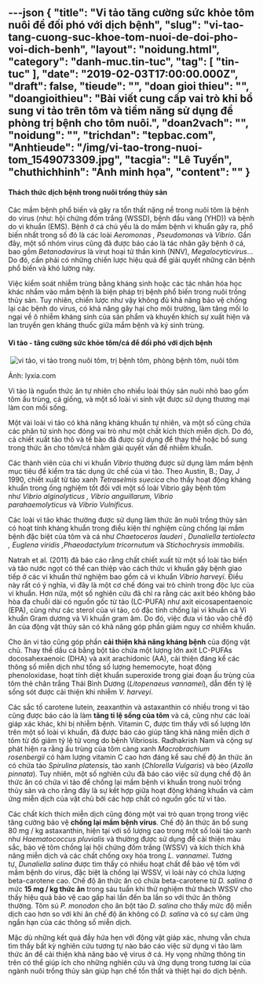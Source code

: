 ---json
{
    "title": "Vi tảo  tăng cường sức khỏe tôm nuôi để đối phó với dịch bệnh",
    "slug": "vi-tao-tang-cuong-suc-khoe-tom-nuoi-de-doi-pho-voi-dich-benh",
    "layout": "noidung.html",
    "category": "danh-muc.tin-tuc",
    "tag": [
        "tin-tuc"
    ],
    "date": "2019-02-03T17:00:00.000Z",
    "draft": false,
    "tieude": "",
    "doan gioi thieu": "",
    "doangioithieu": "Bài viết cung cấp vai trò khi bổ sung vi tảo trên tôm và tiềm năng sử dụng để phòng trị bệnh cho tôm nuôi.",
    "doan2vach": "",
    "noidung": "",
    "trichdan": "tepbac.com",
    "Anhtieude": "/img/vi-tao-trong-nuoi-tom_1549073309.jpg",
    "tacgia": "Lê Tuyến",
    "chuthichhinh": "Ảnh minh họa",
    "__content__": ""
}
---
<h4>Th&aacute;ch thức dịch bệnh trong nu&ocirc;i trồng thủy sản</h4>

<p>C&aacute;c mầm bệnh phổ biến v&agrave; g&acirc;y ra tổn thất nặng nề trong nu&ocirc;i t&ocirc;m l&agrave; bệnh do virus (như: hội chứng đốm trắng (WSSD), bệnh đầu v&agrave;ng (YHD)) v&agrave; bệnh do vi khuẩn (EMS). Bệnh ở c&aacute; chủ yếu l&agrave; do mầm bệnh vi khuẩn g&acirc;y ra, phổ biến nhất trong số đ&oacute; l&agrave; c&aacute;c lo&agrave;i&nbsp;<em>Aeromonas , Pseudomonas&nbsp;</em>v&agrave;<em>&nbsp;Vibrio</em>. Gần đ&acirc;y, một số nh&oacute;m virus cũng đ&atilde; được b&aacute;o c&aacute;o l&agrave; t&aacute;c nh&acirc;n g&acirc;y bệnh ở c&aacute;, bao gồm&nbsp;<em>Betanodavirus</em>&nbsp;l&agrave; virut hoại tử thần kinh (NNV),&nbsp;<em>Megalocyticvirus</em>... Do đ&oacute;, cần phải c&oacute; những chiến lược hiệu quả để giải quyết những căn bệnh phổ biến v&agrave; kh&oacute; lường n&agrave;y.</p>

<p>Việc kiểm so&aacute;t nhiễm tr&ugrave;ng bằng kh&aacute;ng sinh hoặc c&aacute;c t&aacute;c nh&acirc;n h&oacute;a học kh&aacute;c nhắm v&agrave;o mầm bệnh l&agrave; biện ph&aacute;p trị bệnh phổ biến trong nu&ocirc;i trồng thủy sản. Tuy nhi&ecirc;n, chiến lược như vậy kh&ocirc;ng đủ khả năng bảo vệ chống lại c&aacute;c bệnh do virus, c&oacute; khả năng g&acirc;y hại cho m&ocirc;i trường, l&agrave;m tăng mối lo ngại về &ocirc; nhiễm kh&aacute;ng sinh của sản phẩm v&agrave; khuyến kh&iacute;ch sự xuất hiện v&agrave; lan truyền gen kh&aacute;ng thuốc giữa mầm bệnh v&agrave; k&yacute; sinh tr&ugrave;ng.&nbsp;</p>

<h4>Vi tảo - tăng cường sức khỏe t&ocirc;m/c&aacute; để đối ph&oacute; với dịch bệnh</h4>

<p>&nbsp;<img alt="vi tảo, vi tảo trong nuôi tôm, trị bệnh tôm, phòng bệnh tôm, nuôi tôm" src="https://tepbac.com/upload/images/2019/02/vi-tao-tri-benh-tom_1549073241.jpg" title="vi tảo, vi tảo trong nuôi tôm, trị bệnh tôm, phòng bệnh tôm, nuôi tôm" /></p>

<p>Ảnh: lyxia.com</p>

<p>Vi tảo l&agrave; nguồn thức ăn tự nhi&ecirc;n cho nhiều lo&agrave;i thủy sản nu&ocirc;i nhỏ bao gồm t&ocirc;m ấu tr&ugrave;ng, c&aacute; giống, v&agrave; một số lo&agrave;i vi sinh vật được sử dụng thương mại l&agrave;m con mồi sống.&nbsp;</p>

<p>Một v&agrave;i lo&agrave;i vi tảo c&oacute; khả năng kh&aacute;ng khuẩn tự nhi&ecirc;n, v&agrave; một số cũng chứa c&aacute;c ph&acirc;n tử sinh học đ&oacute;ng vai tr&ograve; như một chất k&iacute;ch th&iacute;ch miễn dịch. Do đ&oacute;, cả chiết xuất tảo th&ocirc; v&agrave; tế b&agrave;o đ&atilde; được sử dụng để thay thế hoặc bổ sung trong thức ăn cho t&ocirc;m/c&aacute; nhằm giải quyết vấn đề nhiễm khuẩn.&nbsp;</p>

<p>C&aacute;c th&agrave;nh vi&ecirc;n của chi vi khuẩn&nbsp;<em>Vibrio</em>&nbsp;thường được sử dụng l&agrave;m mầm bệnh mục ti&ecirc;u để kiểm tra t&aacute;c dụng ức chế của vi tảo. Theo Austin, B.; Day, J 1990, chiết xuất từ tảo xanh&nbsp;<em>Tetraselmis suecica</em>&nbsp;cho thấy hoạt động kh&aacute;ng khuẩn trong ống nghiệm tốt đối với một số lo&agrave;i Vibrio g&acirc;y bệnh t&ocirc;m như&nbsp;<em>Vibrio alginolyticus , Vibrio anguillarum, Vibrio parahaemolyticus&nbsp;</em>v&agrave;<em>&nbsp;Vibrio Vulnificus.</em></p>

<p>C&aacute;c lo&agrave;i vi tảo kh&aacute;c thường được sử dụng l&agrave;m thức ăn nu&ocirc;i trồng thủy sản c&oacute; hoạt t&iacute;nh kh&aacute;ng khuẩn trong điều kiện th&iacute; nghiệm cũng chống lại mầm bệnh đặc biệt của t&ocirc;m v&agrave; c&aacute; như&nbsp;<em>Chaetoceros lauderi , Dunaliella tertiolecta , Euglena viridis ,Phaeodactylum tricornutum&nbsp;</em>v&agrave;<em>&nbsp;Stichochrysis immobilis.</em></p>

<p>Natrah et al. (2011) đ&atilde; b&aacute;o c&aacute;o rằng chất chiết xuất từ một số lo&agrave;i tảo biển v&agrave; tảo nước ngọt c&oacute; thể can thiệp v&agrave;o c&aacute;ch thức vi khuẩn g&acirc;y bệnh giao tiếp ở c&aacute;c vi khuẩn thử nghiệm bao gồm cả vi khuẩn&nbsp;<em>Vibrio harveyi</em>. Điều n&agrave;y rất c&oacute; &yacute; nghĩa, v&igrave; đ&acirc;y l&agrave; một cơ chế đ&oacute;ng vai tr&ograve; ch&iacute;nh trong độc lực của vi khuẩn. Hơn nữa, một số nghi&ecirc;n cứu đ&atilde; chỉ ra rằng c&aacute;c axit b&eacute;o kh&ocirc;ng b&atilde;o h&ograve;a đa chuỗi d&agrave;i c&oacute; nguồn gốc từ tảo (LC-PUFA) như axit eicosapentaenoic (EPA), cũng như c&aacute;c sterol của vi tảo, c&oacute; đặc t&iacute;nh chống lại vi khuẩn cả Vi khuẩn Gram dương v&agrave; Vi khuẩn gram &acirc;m. Do đ&oacute;, việc đưa vi tảo v&agrave;o chế độ ăn của động vật thủy sản c&oacute; khả năng g&oacute;p phần giảm nguy cơ nhiễm khuẩn.</p>

<p>Cho ăn vi tảo cũng g&oacute;p phần&nbsp;<strong>cải thiện khả năng kh&aacute;ng bệnh</strong>&nbsp;của động vật chủ. Thay thế dầu c&aacute; bằng bột tảo chứa một lượng lớn axit LC-PUFAs docosahexaenoic (DHA) v&agrave; axit arachidonic (AA), cải thiện đ&aacute;ng kể c&aacute;c th&ocirc;ng số miễn dịch như tổng số lượng hememocyte, hoạt động phenoloxidase, hoạt t&iacute;nh diệt khuẩn superoxide trong giai đoạn ấu tr&ugrave;ng của t&ocirc;m thẻ ch&acirc;n trắng Th&aacute;i B&igrave;nh Dương (<em>Litopenaeus vannamei</em>), dẫn đến tỷ lệ sống s&oacute;t được cải thiện khi nhiễm&nbsp;<em>V. harveyi</em>.</p>

<p>C&aacute;c sắc tố carotene lutein, zeaxanthin v&agrave; astaxanthin c&oacute; nhiều trong vi tảo cũng được b&aacute;o c&aacute;o l&agrave; l&agrave;m&nbsp;<strong>tăng tỉ lệ sống của t&ocirc;m</strong>&nbsp;v&agrave; c&aacute;, cũng như c&aacute;c lo&agrave;i gi&aacute;p x&aacute;c kh&aacute;c, khi bị nhiễm bệnh. Vitamin C, được t&igrave;m thấy với số lượng lớn tr&ecirc;n một số lo&agrave;i vi khuẩn, đ&atilde; được b&aacute;o c&aacute;o gi&uacute;p tăng khả năng miễn dịch ở t&ocirc;m từ đ&oacute; giảm tỷ lệ tử vong do bệnh Vibriosis. Radhakrish Nam v&agrave; cộng sự ph&aacute;t hiện ra rằng ấu tr&ugrave;ng của t&ocirc;m c&agrave;ng xanh&nbsp;<em>Macrobrachium rosenbergii</em>&nbsp;c&oacute; h&agrave;m lượng vitamin C cao hơn đ&aacute;ng kể sau chế độ ăn thức ăn c&oacute; chứa tảo&nbsp;<em>Spirulina platensis</em>, tảo xanh (<em>Chlorella Vulgaris</em>) v&agrave; b&egrave;o (<em>Azolla pinnata</em>). Tuy nhi&ecirc;n, một số nghi&ecirc;n cứu đ&atilde; b&aacute;o c&aacute;o việc sử dụng chế độ ăn thức ăn c&oacute; chứa vi tảo để chống lại mầm bệnh vi khuẩn trong nu&ocirc;i trồng thủy sản v&agrave; cho rằng đ&acirc;y l&agrave; sự kết hợp giữa hoạt động kh&aacute;ng khuẩn v&agrave; cảm ứng miễn dịch của vật chủ bởi c&aacute;c hợp chất c&oacute; nguồn gốc từ vi tảo.</p>

<p>C&aacute;c chất k&iacute;ch th&iacute;ch miễn dịch cũng đ&oacute;ng một vai tr&ograve; quan trọng trong việc tăng cường bảo vệ&nbsp;<strong>chống lại mầm bệnh virus</strong>. Chế độ ăn thức ăn bổ sung 80 mg / kg astaxanthin, hiện tại với số lượng cao trong một số lo&agrave;i tảo xanh như&nbsp;<em>Haematococcus pluvialis</em>&nbsp;v&agrave; thường được sử dụng để cải thiện m&agrave;u sắc, bảo vệ t&ocirc;m chống lại hội chứng đốm trắng (WSSV) v&agrave; k&iacute;ch th&iacute;ch khả năng miễn dịch v&agrave; c&aacute;c chất chống oxy h&oacute;a trong&nbsp;<em>L. vannamei</em>. Tương tự,&nbsp;<em>Dunaliella salina</em>&nbsp;được t&igrave;m thấy c&oacute; nhiều hoạt chất để bảo vệ t&ocirc;m với mầm bệnh do virus, đặc biệt l&agrave; chống lại WSSV, v&igrave; lo&agrave;i n&agrave;y c&oacute; chứa lượng beta-carotene cao. Chế độ ăn thức ăn c&oacute; chứa beta-carotene từ&nbsp;<em>D. salina</em>&nbsp;ở mức&nbsp;<strong>15 mg / kg thức ăn</strong>&nbsp;trong s&aacute;u tuần khi thử nghiệm thử th&aacute;ch WSSV cho thấy hiệu quả bảo vệ cao gấp hai lần đến ba lần so với thức ăn th&ocirc;ng thường. T&ocirc;m s&uacute;&nbsp;<em>P. monodon</em>&nbsp;cho ăn bột tảo<em>&nbsp;D. salina</em>&nbsp;cho thấy mức độ miễn dịch cao hơn so với khi ăn chế độ ăn kh&ocirc;ng c&oacute;&nbsp;<em>D. salina</em>&nbsp;v&agrave; c&oacute; sự cảm ứng ngắn hạn của c&aacute;c th&ocirc;ng số miễn dịch.&nbsp;</p>

<p>Mặc d&ugrave; những kết quả đầy hứa hẹn với động vật gi&aacute;p x&aacute;c, nhưng vẫn chưa t&igrave;m thấy bất kỳ nghi&ecirc;n cứu tương tự n&agrave;o b&aacute;o c&aacute;o việc sử dụng vi tảo l&agrave;m thức ăn để cải thiện khả năng bảo vệ virus ở c&aacute;. Hy vọng những th&ocirc;ng tin tr&ecirc;n c&oacute; thể gi&uacute;p &iacute;ch cho những nghi&ecirc;n cứu v&agrave; ứng dụng trong tương lai của ng&agrave;nh nu&ocirc;i trồng thủy sản gi&uacute;p hạn chế tổn thất v&agrave; thiệt hại do dịch bệnh.</p>
